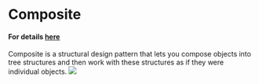# Composite
#### For details [here](https://refactoring.guru/design-patterns/composite)
Composite is a structural design pattern that lets you compose objects into tree structures and then work with these structures as if they were individual objects.
![](https://refactoring.guru/images/patterns/content/composite/composite.png)
